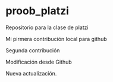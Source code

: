 # proob_platzi
Repositorio para la clase de platzi

Mi pirmera contribución local para github

Segunda contribución

Modificación desde Github

Nueva actualización.
